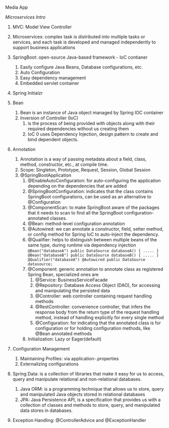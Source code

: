 Media App

_Microservices Intro_
1) MVC: Model View Controller
2) Microservices: complex task is distributed into multiple tasks or services, and each task is developed and managed independently to support business applications
3) SpringBoot: open-source Java-based framework - IoC contianer
    1) Easily configure Java Beans, Database configurations, etc.
    2) Auto Configuration
    3) Easy dependency management
    4) Embedded servlet container
4) Spring Initialzr
5) Bean
   1) Bean is an instance of Java object managed by Spring IOC container
   2) Inversion of Controller (IoC) 
      1) is the process of being provided with objects along with their required dependencies without us creating them
      2) IoC 0 uses Dependency Injection, design pattern to create and bind dependent objects.
6) Annotation
    1) Annotation is a way of passing metadata about a field, class, method, constructor, etc., at compile time.
    2) Scope: Singleton, Prototype, Request, Session, Global Session
    3) @SpringBootApplication
       1) @EnableAutoConfiguration: for auto-configuring the application depending on the dependencies that are added
       2) @SpringBootConfiguration: indicates that the class contains SpringBoot configurations, can be used as an alternative to @Configuration
       3) @ComponentScan: to make SpringBoot aware of the packages that it needs to scan to find all the SpringBoot configuration-annotated classes.
       4) @Bean: method-level configuration annotation
       5) @Autowired: we can annotate a constructor, field, setter method, or config method for Spring IoC to auto-inject the dependency.
       6) @Qualifier: helps to distinguish between multiple beans of the same type, during runtime via dependency injection
         `@Bean("databaseA")
          public DataSource databaseA() { ..... }
          @Bean("databaseB")
          public DataSource databaseB() { ..... }
          @Qualifier("databaseA")
          @Autowired
          public DataSource datasource;`
       7) @Component: generic annotation to annotate class as registered Spring Bean, specialized ones are
          1) @Service: BusinessServiceFacade
          2) @Repository: Database Access Object (DAO), for accessing and manipulating the persisted data
          3) @Controller: web controller containing request handling methods
          4) @RestController: convenience controller, that infers the response body from the return type of the
                              request handling method, instead of handling explicitly for every single method 
          5) @Configuration: for indicating that the annotated class is for configuration or 
                              for holding configuration methods, like @Bean annotated methods
       8) Initialization: Lazy or Eager(default)

7) Configuration Management 
    1) Maintaining Profiles: via application-<profile>.properties
    2) Externalizing configurations
    
8) Spring Data: is a collection of libraries that make it easy for us to access, query and manipulate relational and non-relational databases.
    1) Java ORM: is a programming technique that allows us to store, query and manipulated Java objects stored in relational databases
    2) JPA: Java Persistence API, is a specification that provides us with a collection of classes and methods to store, query, and manipulated data stores in databases.

9) Exception Handling: @ControllerAdvice and @ExceptionHandler 
    